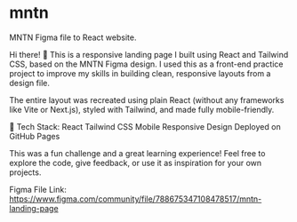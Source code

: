 # mntn
MNTN Figma file to React website.

Hi there! 👋
This is a responsive landing page I built using React and Tailwind CSS, based on the MNTN Figma design. I used this as a front-end practice project to improve my skills in building clean, responsive layouts from a design file.

The entire layout was recreated using plain React (without any frameworks like Vite or Next.js), styled with Tailwind, and made fully mobile-friendly.

🔧 Tech Stack:
React
Tailwind CSS
Mobile Responsive Design
Deployed on GitHub Pages

This was a fun challenge and a great learning experience!
Feel free to explore the code, give feedback, or use it as inspiration for your own projects.

Figma File Link: https://www.figma.com/community/file/788675347108478517/mntn-landing-page
